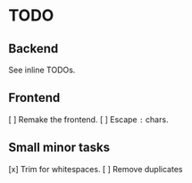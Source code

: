 TODO
====

Backend
-------
See inline TODOs.

Frontend
--------
[ ] Remake the frontend.
[ ] Escape `:` chars.

Small minor tasks
-----------------
[x] Trim for whitespaces.
[ ] Remove duplicates
